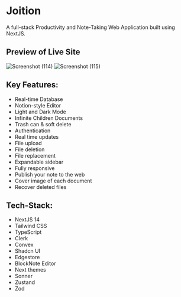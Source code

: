 # Joition

<p> A full-stack Productivity and Note-Taking Web Application built using NextJS.</p>


## Preview of Live Site
![Screenshot (114)](https://github.com/sougata-github/Notion-Clone/assets/102734212/3dcdefd6-35e8-4b40-9ccd-224399dfa0d4)
![Screenshot (115)](https://github.com/sougata-github/Notion-Clone/assets/102734212/6397d133-03d2-43ae-baf1-dc5afa941142)

## Key Features:

- Real-time Database
- Notion-style Editor
- Light and Dark Mode
- Infinite Children Documents
- Trash can & soft delete
- Authentication
- Real time updates
- File upload
- File deletion
- File replacement
- Expandable sidebar
- Fully responsive
- Publish your note to the web
- Cover image of each document
- Recover deleted files

## Tech-Stack:

- NextJS 14
- Tailwind CSS
- TypeScript
- Clerk
- Convex
- Shadcn UI
- Edgestore
- BlockNote Editor
- Next themes
- Sonner
- Zustand
- Zod

